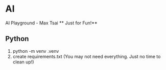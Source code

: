 # AI
AI Playground - Max Tsai
** Just for Fun!**


## Python
1. python -m venv .venv
2. create requirements.txt (You may not need everything.  Just no time to clean up!)